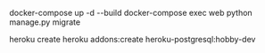 docker-compose up -d --build
docker-compose exec web python manage.py migrate

heroku create
heroku addons:create heroku-postgresql:hobby-dev
